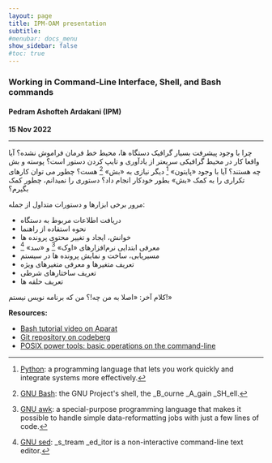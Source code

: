 ```yaml
---
layout: page
title: IPM-OAM presentation
subtitle:
#menubar: docs_menu
show_sidebar: false
#toc: true
---
```


### Working in Command-Line Interface, Shell, and Bash commands
#### Pedram Ashofteh Ardakani (IPM)
**15 Nov 2022**

---
چرا با وجود پیشرفت بسیار گرافیک دستگاه ها، محیط خط فرمان فراموش نشده؟
آیا واقعا کار در محیط گرافیکی سریعتر از یادآوری و تایپ کردن دستور است؟
پوسته و بش چه هستند؟
آیا با وجود «پایتون» [^1] دیگر نیازی به «بش» [^2] هست؟
چطور می توان کارهای تکراری را به کمک «بش» بطور خودکار انجام داد؟
دستوری را نمیدانم، چطور کمک بگیرم؟

مرور برخی ابزارها و دستورات متداول از جمله:

- دریافت اطلاعات مربوط به دستگاه
- نحوه استفاده از راهنما
- خوانش، ایجاد و تغییر محتوی پرونده ها
- معرفی ابتدایی نرم‌افزار‌های «اوک» [^3] و «سد» [^4]
- مسیریابی، ساخت و نمایش پرونده ها در سیستم
- تعریف متغیرها و معرفی متغیرهای ویژه
- تعریف ساختارهای شرطی
- تعریف حلقه ها

کلام آخر: «اصلا به من چه!؟ من که برنامه نویس نیستم!»

[^1]: [Python](https://www.python.org/): a programming language that lets you work quickly and integrate systems more effectively.
[^2]: [GNU Bash](https://www.gnu.org/software/bash/): the GNU Project's shell, the _B_ourne _A_gain _SH_ell.
[^3]: [GNU awk](https://www.gnu.org/software/gawk/): a special-purpose programming language that makes it possible to handle simple data-reformatting jobs with just a few lines of code.
[^4]: [GNU sed](https://www.gnu.org/software/sed/): _s_tream _ed_itor is a non-interactive command-line text editor.

**Resources:**
- [Bash tutorial video on Aparat](https://www.aparat.com/v/LVSik)
- [Git repository on codeberg](https://codeberg.org/pedramardakani/oam-talk)
- [POSIX power tools: basic operations on the command-line](https://gitlab.com/makhlaghi/smack-talks-iac/-/blob/master/smack-2-shell.md)

